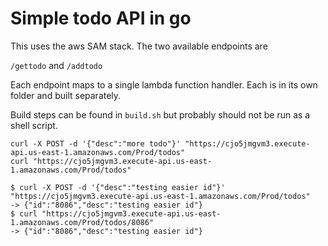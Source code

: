 # Simple todo API in go

This uses the aws SAM stack. The two available endpoints are

`/gettodo` and `/addtodo`

Each endpoint maps to a single lambda function handler. Each is in its own folder and built separately.

Build steps can be found in `build.sh` but probably should not be run as a shell script.

```shell
curl -X POST -d '{"desc":"more todo"}' "https://cjo5jmgvm3.execute-api.us-east-1.amazonaws.com/Prod/todos"
curl "https://cjo5jmgvm3.execute-api.us-east-1.amazonaws.com/Prod/todos"
```

```shell
$ curl -X POST -d '{"desc":"testing easier id"}' "https://cjo5jmgvm3.execute-api.us-east-1.amazonaws.com/Prod/todos"
-> {"id":"8086","desc":"testing easier id"}
$ curl "https://cjo5jmgvm3.execute-api.us-east-1.amazonaws.com/Prod/todos/8086"                                     
-> {"id":"8086","desc":"testing easier id"}
```